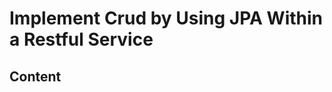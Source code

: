 <!-- omit in toc -->
# Implement Crud by Using JPA Within a Restful Service

<!-- omit in toc -->
## Content
